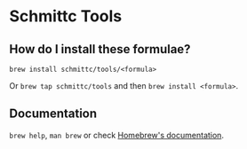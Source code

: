 # Schmittc Tools

## How do I install these formulae?

`brew install schmittc/tools/<formula>`

Or `brew tap schmittc/tools` and then `brew install <formula>`.

## Documentation

`brew help`, `man brew` or check [Homebrew's documentation](https://docs.brew.sh).
